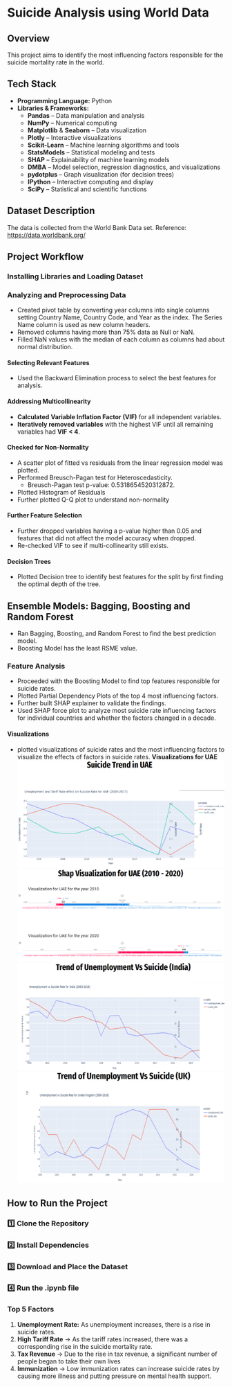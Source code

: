 # Suicide Analysis using World Data

## Overview
This project aims to identify the most influencing factors responsible for the suicide mortality rate in the world.
## Tech Stack
- **Programming Language:** Python  
- **Libraries & Frameworks:**
  - **Pandas** – Data manipulation and analysis  
  - **NumPy** – Numerical computing  
  - **Matplotlib** & **Seaborn** – Data visualization  
  - **Plotly** – Interactive visualizations  
  - **Scikit-Learn** – Machine learning algorithms and tools  
  - **StatsModels** – Statistical modeling and tests  
  - **SHAP** – Explainability of machine learning models  
  - **DMBA** – Model selection, regression diagnostics, and visualizations  
  - **pydotplus** – Graph visualization (for decision trees)  
  - **IPython** – Interactive computing and display  
  - **SciPy** – Statistical and scientific functions


## Dataset Description
The data is collected from the World Bank Data set. Reference: https://data.worldbank.org/  

## Project Workflow

### Installing Libraries and Loading Dataset

### Analyzing and Preprocessing Data

- Created pivot table by converting year columns into single columns setting Country Name, Country Code, and Year as the index. The Series Name column is used as new column headers.
- Removed columns having more than 75% data as Null or NaN. 
- Filled NaN values with the median of each column as columns had about normal distribution.

#### Selecting Relevant Features
- Used the Backward Elimination process to select the best features for analysis.


#### Addressing Multicollinearity
- **Calculated** **Variable Inflation Factor (VIF)** for all independent variables.  
- **Iteratively removed variables** with the highest VIF until all remaining variables had **VIF < 4**.  

#### Checked for Non-Normality
- A scatter plot of fitted vs residuals from the linear regression model was plotted.
- Performed Breusch-Pagan test for Heteroscedasticity.
  - Breusch-Pagan test p-value: 0.5318654520312872.
- Plotted Histogram of Residuals
- Further plotted Q-Q plot to understand non-normality

#### Further Feature Selection
- Further dropped variables having a p-value higher than 0.05 and features that did not affect the model accuracy when dropped.
- Re-checked VIF to see if multi-collinearity still exists.

#### Decision Trees
- Plotted Decision tree to identify best features for the split by first finding the optimal depth of the tree.  

## Ensemble Models: Bagging, Boosting and Random Forest
- Ran Bagging, Boosting, and Random Forest to find the best prediction model.
- Boosting Model has the least RSME value.


### Feature Analysis
- Proceeded with the Boosting Model to find top features responsible for suicide rates.
- Plotted Partial Dependency Plots of the top 4 most influencing factors.
- Further built SHAP explainer to validate the findings.
- Used SHAP force plot to analyze most suicide rate influencing factors for individual countries and whether the factors changed in a decade.

#### Visualizations
- plotted visualizations of suicide rates and the most influencing factors to visualize the effects of factors in suicide rates. 
**Visualizations for UAE**
![image alt](https://github.com/Kartik-Hirijaganer/Suicide_Analysis/blob/6de95686438d3e84d46a3dbde856bf1def233afa/images/factors_effect_UAE.png)
![image alt](https://github.com/Kartik-Hirijaganer/Suicide_Analysis/blob/6de95686438d3e84d46a3dbde856bf1def233afa/images/shap_decade_UAE.png)
![image alt](https://github.com/Kartik-Hirijaganer/Suicide_Analysis/blob/6de95686438d3e84d46a3dbde856bf1def233afa/images/mortality_trend_India.png)
![image alt](https://github.com/Kartik-Hirijaganer/Suicide_Analysis/blob/6de95686438d3e84d46a3dbde856bf1def233afa/images/unemp_vs_suicide_Uk.png)

## How to Run the Project

### 1️⃣ Clone the Repository

### 2️⃣ Install Dependencies

### 3️⃣ Download and Place the Dataset

### 4️⃣ Run the .ipynb file 


### **Top 5 Factors**
1. **Unemployment Rate:** As unemployment increases, there is a rise in suicide rates.
2. **High Tariff Rate** → As the tariff rates increased, there was a corresponding rise in the suicide mortality rate.
3. **Tax Revenue** → Due to the rise in tax revenue, a significant number of people began to take their own lives
4. **Immunization** → Low immunization rates can increase suicide rates by causing more illness and putting pressure on mental health support.
